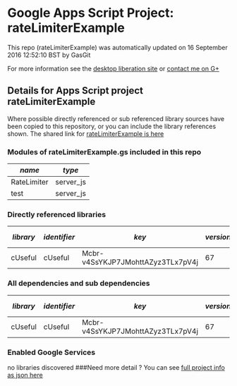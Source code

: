 # Google Apps Script Project: rateLimiterExample
This repo (rateLimiterExample) was automatically updated on 16 September 2016 12:52:10 BST by GasGit

For more information see the [desktop liberation site](http://ramblings.mcpher.com/Home/excelquirks/drivesdk/gettinggithubready "desktop liberation") or [contact me on G+](https://plus.google.com/+BruceMcpherson "Bruce McPherson - GDE")
## Details for Apps Script project rateLimiterExample
Where possible directly referenced or sub referenced library sources have been copied to this repository, or you can include the library references shown. 
The shared link for [rateLimiterExample is here](https://script.google.com/d/1Hefm7NBJosXPALwO8z8s1pzWlHXD92jm_dpudNpXJZCCRXfYmNlk2LFF/edit?usp=sharing "open in the GAS IDE")

### Modules of rateLimiterExample.gs included in this repo
*name*|*type*
--- | --- 
RateLimiter| server_js
test| server_js
### Directly referenced libraries
*library*|*identifier*|*key*|*version*|*dev mode*|*source*|
--- | --- | --- | --- | --- | --- 
cUseful| cUseful|Mcbr-v4SsYKJP7JMohttAZyz3TLx7pV4j|67|no|[here](libraries/cUseful "library source")
### All dependencies and sub dependencies
*library*|*identifier*|*key*|*version*|*dev mode*|*source*|
--- | --- | --- | --- | --- | --- 
cUseful| cUseful|Mcbr-v4SsYKJP7JMohttAZyz3TLx7pV4j|67|no|[here](libraries/cUseful "library source")
### Enabled Google Services
no libraries discovered
###Need more detail ?
You can see [full project info as json here](info.json)
